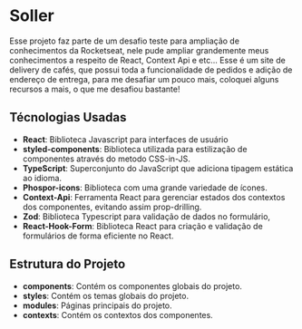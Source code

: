 # Soller

Esse projeto faz parte de um desafio teste para ampliação de conhecimentos da Rocketseat, nele pude ampliar grandemente meus conhecimentos a respeito de React, Context Api e etc... Esse é um site de delivery de cafés, que possui toda a funcionalidade de pedidos e adição de endereço de entrega, para me desafiar um pouco mais, coloquei alguns recursos a mais, o que me desafiou bastante!

## Técnologias Usadas

- **React**: Biblioteca Javascript para interfaces de usuário
- **styled-components**: Biblioteca utilizada para estilização de componentes através do metodo CSS-in-JS.
- **TypeScript**: Superconjunto do JavaScript que adiciona tipagem estática ao idioma.
- **Phospor-icons**: Biblioteca com uma grande variedade de ícones.
- **Context-Api**: Ferramenta React para gerenciar estados dos contextos dos componentes, evitando assim prop-drilling.
- **Zod**: Biblioteca Typescript para validação de dados no formulário,
- **React-Hook-Form**: Biblioteca React para criação e validação de formulários de forma eficiente no React.

## Estrutura do Projeto

- **components**: Contém os componentes globais do projeto.
- **styles**: Contém os temas globais do projeto.
- **modules**: Páginas principais do projeto.
- **contexts**: Contém os contextos dos componentes.
